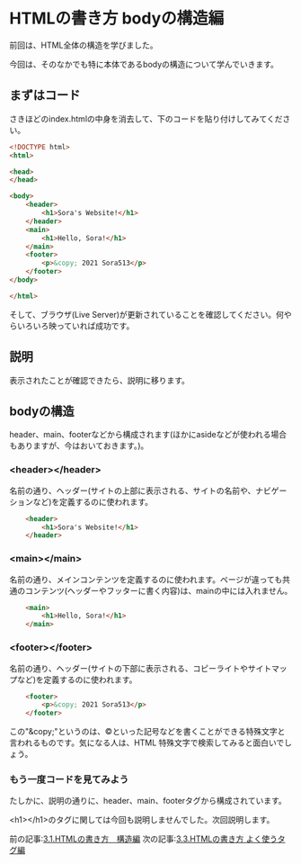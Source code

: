 # HTMLの書き方 bodyの構造編
前回は、HTML全体の構造を学びました。

今回は、そのなかでも特に本体であるbodyの構造について学んでいきます。

## まずはコード
さきほどのindex.htmlの中身を消去して、下のコードを貼り付けしてみてください。

```html
<!DOCTYPE html>
<html>

<head>
</head>

<body>
    <header>
        <h1>Sora's Website!</h1>
    </header>
    <main>
        <h1>Hello, Sora!</h1>
    </main>
    <footer>
        <p>&copy; 2021 Sora513</p>
    </footer>
</body>

</html>
```

そして、ブラウザ(Live Server)が更新されていることを確認してください。何やらいろいろ映っていれば成功です。

## 説明
表示されたことが確認できたら、説明に移ります。

## bodyの構造
header、main、footerなどから構成されます(ほかにasideなどが使われる場合もありますが、今はおいておきます。)。

### \<header>\</header>
名前の通り、ヘッダー(サイトの上部に表示される、サイトの名前や、ナビゲーションなど)を定義するのに使われます。
```html
    <header>
        <h1>Sora's Website!</h1>
    </header>
```

### \<main>\</main>
名前の通り、メインコンテンツを定義するのに使われます。ページが違っても共通のコンテンツ(ヘッダーやフッターに書く内容)は、mainの中には入れません。
```html
    <main>
        <h1>Hello, Sora!</h1>
    </main>
```
### \<footer>\</footer>
名前の通り、ヘッダー(サイトの下部に表示される、コピーライトやサイトマップなど)を定義するのに使われます。

```html
    <footer>
        <p>&copy; 2021 Sora513</p>
    </footer>
```

この"\&copy;"というのは、&copy;といった記号などを書くことができる特殊文字と言われるものです。気になる人は、HTML 特殊文字で検索してみると面白いでしょう。

### もう一度コードを見てみよう
たしかに、説明の通りに、header、main、footerタグから構成されています。

\<h1>\</h1>のタグに関しては今回も説明しませんでした。次回説明します。

前の記事:[3.1.HTMLの書き方　構造編](../3_HTML_1/index.md)
次の記事:[3.3.HTMLの書き方 よく使うタグ編](../3_HTML_3/index.md)
